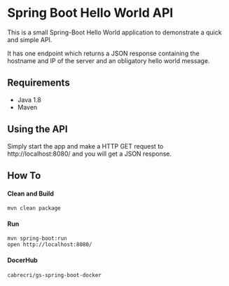 # Spring Boot Hello World API

This is a small Spring-Boot Hello World application to demonstrate a quick and simple API.

It has one endpoint which returns a JSON response containing the hostname and IP of the server and an obligatory hello world message. 

## Requirements
 * Java 1.8
 * Maven
 
## Using the API
Simply start the app and make a HTTP GET request to http://localhost:8080/ and you will get a JSON response.

## How To

#### Clean and Build
```
mvn clean package
```

#### Run
```
mvn spring-boot:run
open http://localhost:8080/
```
#### DocerHub
```
cabrecri/gs-spring-boot-docker
```
```


